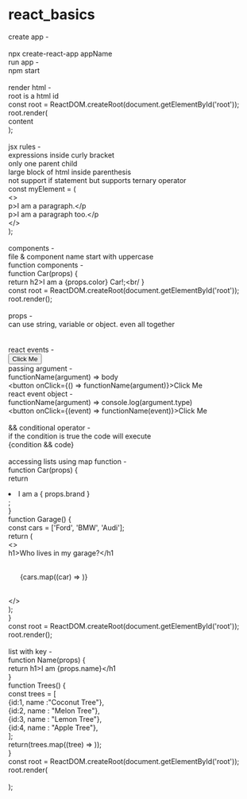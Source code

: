 # react_basics
create app -<br/><br/>
npx create-react-app appName<br/>
run app -<br/>
npm start<br/>
<br/>
render html -<br/>
root is a html id<br/>
const root = ReactDOM.createRoot(document.getElementById('root'));<br/>
root.render(<br/>
content<br/>
);<br/>
<br/>
jsx rules -<br/>
expressions inside curly bracket<br/>
only one parent child<br/>
large block of html inside parenthesis<br/>
not support if statement but supports ternary operator<br/>
const myElement = (<br/>
  <><br/>
  p>I am a paragraph.</p<br/>
  p>I am a paragraph too.</p<br/>
  </><br/>
);<br/>
<br/>
components -<br/>
file & component name start with uppercase<br/>
function components -<br/>
function Car(props) {<br/>
  return h2>I am a {props.color} Car!</h2>;<br/
}<br/>
const root = ReactDOM.createRoot(document.getElementById('root'));<br/>
root.render(<Car color="red"/>);<br/>
<br/>
props -<br/>
can use string, variable or object. even all together<br/>
<componentName argumentName=string/{variable/object}/><br/>
<br/>
react events -<br/>
<button onClick={functionName}>Click Me</button><br/>
passing argument -<br/>
functionName(argument) => body<br/>
<button onClick={() => functionName(argument)}>Click Me</button><br/>
react event object -<br/>
functionName(argument) => console.log(argument.type)<br/>
<button onClick={(event) => functionName(event)}>Click Me</button><br/>
<br/>
&& conditional operator -<br/>
if the condition is true the code will execute<br/>
{condition && code}<br/>
<br/>
accessing lists using map function -<br/>
function Car(props) {<br/>
  return <li>I am a { props.brand }</li>;<br/>
}<br/>
function Garage() {<br/>
  const cars = ['Ford', 'BMW', 'Audi'];<br/>
  return (<br/>
    <><br/>
      h1>Who lives in my garage?</h1 <br/>
      <ul><br/>
        {cars.map((car) => <Car brand={car} />)}<br/>
      </ul><br/>
    </><br/>
  );<br/>
}<br/>
const root = ReactDOM.createRoot(document.getElementById('root'));<br/>
root.render(<Garage />);<br/>
<br/>
list with key -<br/>
function Name(props) {<br/>
  return h1>I am {props.name}</h1 <br/>
}<br/>
function Trees() {<br/>
  const trees = [<br/>
    {id:1, name :"Coconut Tree"},<br/>
    {id:2, name : "Melon Tree"},<br/>
    {id:3, name : "Lemon Tree"},<br/>
    {id:4, name : "Apple Tree"},<br/>
  ];<br/>
  return(trees.map((tree) => <Name id={tree.id} name={tree.name}/>));<br/>
}<br/>
const root = ReactDOM.createRoot(document.getElementById('root'));<br/>
root.render(<br/>
  <Trees /><br/>
);<br/>
<br/>
